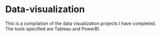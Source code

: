 # Data-visualization
This is a compilation of the data visualization projects I have completed. The tools specified are Tableau and PowerBI.
